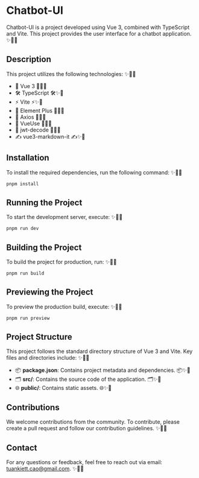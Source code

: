 # Chatbot-UI

Chatbot-UI is a project developed using Vue 3, combined with TypeScript and Vite. This project provides the user interface for a chatbot application. ✨🌟🚀

## Description

This project utilizes the following technologies: ✨🌟🚀
- 🌟 Vue 3 🌟✨🚀
- 🛠️ TypeScript 🛠️✨🚀
- ⚡ Vite ⚡✨🚀
- 🎨 Element Plus 🎨✨🚀
- 📡 Axios 📡✨🚀
- 🔗 VueUse 🔗✨🚀
- 🔐 jwt-decode 🔐✨🚀
- ✍️ vue3-markdown-it ✍️✨🚀

## Installation

To install the required dependencies, run the following command: ✨🌟🚀
```sh
pnpm install
```

## Running the Project

To start the development server, execute: ✨🌟🚀
```sh
pnpm run dev
```

## Building the Project

To build the project for production, run: ✨🌟🚀
```sh
pnpm run build
```

## Previewing the Project

To preview the production build, execute: ✨🌟🚀
```sh
pnpm run preview
```

## Project Structure

This project follows the standard directory structure of Vue 3 and Vite. Key files and directories include: ✨🌟🚀

- 📦 **package.json**: Contains project metadata and dependencies. 📦✨🚀
- 🗂️ **src/**: Contains the source code of the application. 🗂️✨🚀
- 🌐 **public/**: Contains static assets. 🌐✨🚀

## Contributions

We welcome contributions from the community. To contribute, please create a pull request and follow our contribution guidelines. ✨🌟🚀

## Contact

For any questions or feedback, feel free to reach out via email: [tuankiett.cao@gmail.com](mailto:tuankiett.cao@gmail.com). ✨🌟🚀

